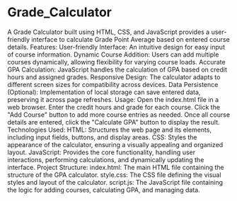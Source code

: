 # Grade_Calculator
A Grade Calculator built using HTML, CSS, and JavaScript provides a user-friendly interface to calculate Grade Point Average based on entered course details.
Features:
User-friendly Interface: An intuitive design for easy input of course information.
Dynamic Course Addition: Users can add multiple courses dynamically, allowing flexibility for varying course loads. 
Accurate GPA Calculation: JavaScript handles the calculation of GPA based on credit hours and assigned grades.
Responsive Design: The calculator adapts to different screen sizes for compatibility across devices.
Data Persistence (Optional): Implementation of local storage can save entered data, preserving it across page refreshes.
Usage:
Open the index.html file in a web browser.
Enter the credit hours and grade for each course.
Click the "Add Course" button to add more course entries as needed.
Once all course details are entered, click the "Calculate GPA" button to display the result.
Technologies Used:
HTML: Structures the web page and its elements, including input fields, buttons, and display areas.
CSS: Styles the appearance of the calculator, ensuring a visually appealing and organized layout.
JavaScript: Provides the core functionality, handling user interactions, performing calculations, and dynamically updating the interface.
Project Structure:
index.html: The main HTML file containing the structure of the GPA calculator.
style.css: The CSS file defining the visual styles and layout of the calculator.
script.js: The JavaScript file containing the logic for adding courses, calculating GPA, and managing data.
